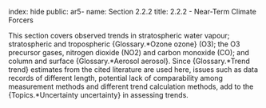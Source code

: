index: hide
public: ar5-
name: Section 2.2.2
title: 2.2.2 - Near-Term Climate Forcers

This section covers observed trends in stratospheric water vapour; stratospheric and tropospheric {Glossary.*Ozone ozone} (O3); the O3 precursor gases, nitrogen dioxide (NO2) and carbon monoxide (CO); and column and surface {Glossary.*Aerosol aerosol}. Since {Glossary.*Trend trend} estimates from the cited literature are used here, issues such as data records of different length, potential lack of comparability among measurement methods and different trend calculation methods, add to the {Topics.*Uncertainty uncertainty} in assessing trends.
